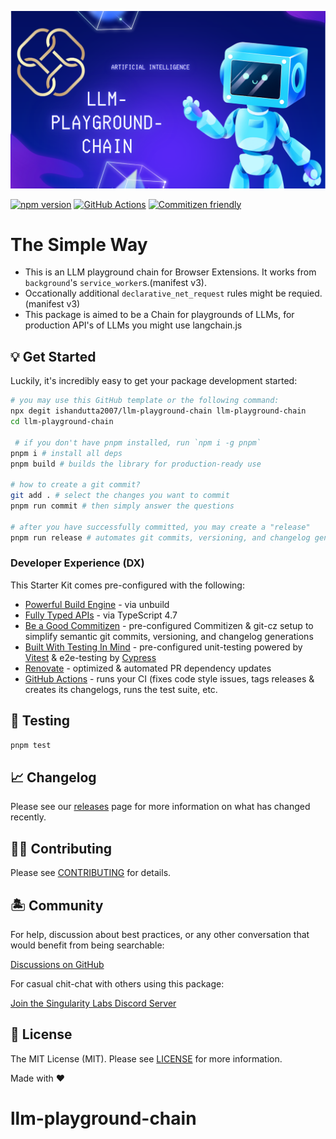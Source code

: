 <p align="center"><img src=".github/art/cover_ts_starter.png" alt="Social Card of TypeScript Starter"></p>

[![npm version][npm-version-src]][npm-version-href]
[![GitHub Actions][github-actions-src]][github-actions-href]
[![Commitizen friendly](https://img.shields.io/badge/commitizen-friendly-brightgreen.svg)](http://commitizen.github.io/cz-cli/)
<!-- [![npm downloads][npm-downloads-src]][npm-downloads-href] -->
<!-- [![Codecov][codecov-src]][codecov-href] -->

# The Simple Way

- This is an LLM playground chain for Browser Extensions. It works from `background`'s `service_worker`s.(manifest v3).
- Occationally additional `declarative_net_request` rules might be requied.(manifest v3)
- This package is aimed to be a Chain for playgrounds of LLMs, for production API's of LLMs you might use langchain.js

## 💡 Get Started

Luckily, it's incredibly easy to get your package development started:

```bash
# you may use this GitHub template or the following command:
npx degit ishandutta2007/llm-playground-chain llm-playground-chain
cd llm-playground-chain

 # if you don't have pnpm installed, run `npm i -g pnpm`
pnpm i # install all deps
pnpm build # builds the library for production-ready use

# how to create a git commit?
git add . # select the changes you want to commit
pnpm run commit # then simply answer the questions

# after you have successfully committed, you may create a "release"
pnpm run release # automates git commits, versioning, and changelog generations
```

### Developer Experience (DX)

This Starter Kit comes pre-configured with the following:

- [Powerful Build Engine](https://github.com/unjs/unbuild) - via unbuild
- [Fully Typed APIs](https://www.typescriptlang.org/) - via TypeScript 4.7
- [Be a Good Commitizen](https://www.npmjs.com/package/git-cz) - pre-configured Commitizen & git-cz setup to simplify semantic git commits, versioning, and changelog generations
- [Built With Testing In Mind](https://github.com/vitest-dev/vitest) - pre-configured unit-testing powered by [Vitest](https://github.com/vitest-dev/vitest) & e2e-testing by [Cypress](https://cypress.io/)
- [Renovate](https://renovatebot.com/) - optimized & automated PR dependency updates
- [GitHub Actions](https://github.com/features/actions) - runs your CI (fixes code style issues, tags releases & creates its changelogs, runs the test suite, etc.

## 🧪 Testing

```bash
pnpm test
```

## 📈 Changelog

Please see our [releases](https://github.com/meemalabs/ts-starter/releases) page for more information on what has changed recently.

## 💪🏼 Contributing

Please see [CONTRIBUTING](.github/CONTRIBUTING.md) for details.

## 🏝 Community

For help, discussion about best practices, or any other conversation that would benefit from being searchable:

[Discussions on GitHub](https://github.com/ishandutta2007/llm-playground-chain/discussions)

For casual chit-chat with others using this package:

[Join the Singularity Labs Discord Server](https://discord.com/invite/jc4xtF58Ve)
## 📄 License

The MIT License (MIT). Please see [LICENSE](LICENSE.md) for more information.

Made with ❤️

<!-- Badges -->
[npm-version-src]: https://img.shields.io/npm/v/llm-playground-chain?style=flat-square
[npm-version-href]: https://npmjs.com/package/llm-playground-chain

[npm-downloads-src]: https://img.shields.io/npm/dm/llm-playground-chain?style=flat-square
[npm-downloads-href]: https://npmjs.com/package/llm-playground-chain

[github-actions-src]: https://img.shields.io/github/workflow/status/ishandutta2007/llm-playground-chain/CI/main?style=flat-square
[github-actions-href]: https://github.com/ishandutta2007/llm-playground-chain/actions?query=workflow%3Aci

<!-- [codecov-src]: https://img.shields.io/codecov/c/gh/ishandutta2007/llm-playground-chain/main?style=flat-square
[codecov-href]: https://codecov.io/gh/ishandutta2007/llm-playground-chain -->
# llm-playground-chain
